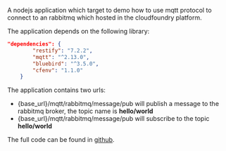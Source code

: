 A nodejs application which target to demo how to use mqtt protocol to connect to an rabbitmq which hosted in the cloudfoundry platform.

The application depends on the following library:
```json
"dependencies": {
        "restify": "7.2.2",
        "mqtt": "^2.13.0",
        "bluebird": "^3.5.0",
        "cfenv": "1.1.0"
    }
```

The application contains two urls:

- {base_url}/mqtt/rabbitmq/message/pub will publish a message to the rabbitmq broker, the topic name is __hello/world__
- {base_url}/mqtt/rabbitmq/message/pub will subscribe to the topic __hello/world__

The full code can be found in [github](https://github.com/diaolanshan/nodejs-pcf-rabbitmq-mqtt).